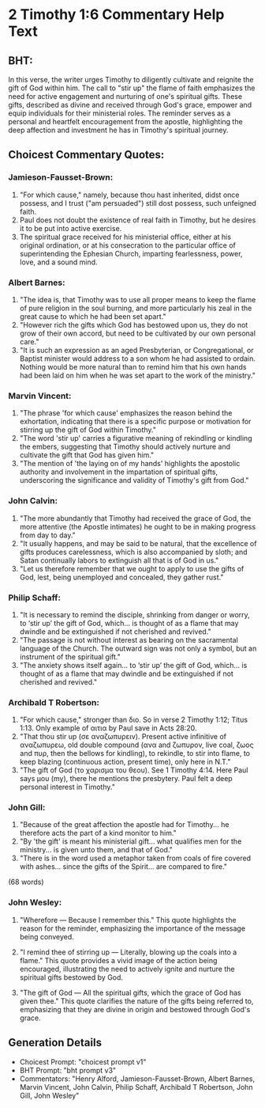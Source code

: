 # 2 Timothy 1:6 Commentary Help Text

## BHT:
In this verse, the writer urges Timothy to diligently cultivate and reignite the gift of God within him. The call to "stir up" the flame of faith emphasizes the need for active engagement and nurturing of one's spiritual gifts. These gifts, described as divine and received through God's grace, empower and equip individuals for their ministerial roles. The reminder serves as a personal and heartfelt encouragement from the apostle, highlighting the deep affection and investment he has in Timothy's spiritual journey.

## Choicest Commentary Quotes:
### Jamieson-Fausset-Brown:
1. "For which cause," namely, because thou hast inherited, didst once possess, and I trust ("am persuaded") still dost possess, such unfeigned faith.
2. Paul does not doubt the existence of real faith in Timothy, but he desires it to be put into active exercise.
3. The spiritual grace received for his ministerial office, either at his original ordination, or at his consecration to the particular office of superintending the Ephesian Church, imparting fearlessness, power, love, and a sound mind.

### Albert Barnes:
1. "The idea is, that Timothy was to use all proper means to keep the flame of pure religion in the soul burning, and more particularly his zeal in the great cause to which he had been set apart."
2. "However rich the gifts which God has bestowed upon us, they do not grow of their own accord, but need to be cultivated by our own personal care."
3. "It is such an expression as an aged Presbyterian, or Congregational, or Baptist minister would address to a son whom he had assisted to ordain. Nothing would be more natural than to remind him that his own hands had been laid on him when he was set apart to the work of the ministry."

### Marvin Vincent:
1. "The phrase 'for which cause' emphasizes the reason behind the exhortation, indicating that there is a specific purpose or motivation for stirring up the gift of God within Timothy." 
2. "The word 'stir up' carries a figurative meaning of rekindling or kindling the embers, suggesting that Timothy should actively nurture and cultivate the gift that God has given him." 
3. "The mention of 'the laying on of my hands' highlights the apostolic authority and involvement in the impartation of spiritual gifts, underscoring the significance and validity of Timothy's gift from God."

### John Calvin:
1. "The more abundantly that Timothy had received the grace of God, the more attentive (the Apostle intimates) he ought to be in making progress from day to day."
2. "It usually happens, and may be said to be natural, that the excellence of gifts produces carelessness, which is also accompanied by sloth; and Satan continually labors to extinguish all that is of God in us."
3. "Let us therefore remember that we ought to apply to use the gifts of God, lest, being unemployed and concealed, they gather rust."

### Philip Schaff:
1. "It is necessary to remind the disciple, shrinking from danger or worry, to ‘stir up’ the gift of God, which... is thought of as a flame that may dwindle and be extinguished if not cherished and revived."
2. "The passage is not without interest as bearing on the sacramental language of the Church. The outward sign was not only a symbol, but an instrument of the spiritual gift."
3. "The anxiety shows itself again... to ‘stir up’ the gift of God, which... is thought of as a flame that may dwindle and be extinguished if not cherished and revived."

### Archibald T Robertson:
1. "For which cause," stronger than διο. So in verse 2 Timothy 1:12; Titus 1:13. Only example of αιτια by Paul save in Acts 28:20.
2. "That thou stir up (σε αναζωπυρειν). Present active infinitive of αναζωπυρεω, old double compound (ανα and ζωπυρον, live coal, ζωος and πυρ, then the bellows for kindling), to rekindle, to stir into flame, to keep blazing (continuous action, present time), only here in N.T."
3. "The gift of God (το χαρισμα του θεου). See 1 Timothy 4:14. Here Paul says μου (my), there he mentions the presbytery. Paul felt a deep personal interest in Timothy."

### John Gill:
1. "Because of the great affection the apostle had for Timothy... he therefore acts the part of a kind monitor to him."
2. "By 'the gift' is meant his ministerial gift... what qualifies men for the ministry... is given unto them, and that of God."
3. "There is in the word used a metaphor taken from coals of fire covered with ashes... since the gifts of the Spirit... are compared to fire."

(68 words)

### John Wesley:
1. "Wherefore — Because I remember this." This quote highlights the reason for the reminder, emphasizing the importance of the message being conveyed.

2. "I remind thee of stirring up — Literally, blowing up the coals into a flame." This quote provides a vivid image of the action being encouraged, illustrating the need to actively ignite and nurture the spiritual gifts bestowed by God.

3. "The gift of God — All the spiritual gifts, which the grace of God has given thee." This quote clarifies the nature of the gifts being referred to, emphasizing that they are divine in origin and bestowed through God's grace.


## Generation Details
- Choicest Prompt: "choicest prompt v1"
- BHT Prompt: "bht prompt v3"
- Commentators: "Henry Alford, Jamieson-Fausset-Brown, Albert Barnes, Marvin Vincent, John Calvin, Philip Schaff, Archibald T Robertson, John Gill, John Wesley"

